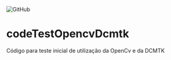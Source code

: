 ![GitHub](https://img.shields.io/github/license/rogermsarmento/codeTestOpencvDcmtk)
# codeTestOpencvDcmtk
Código para teste inicial de utilização da OpenCv e da DCMTK

